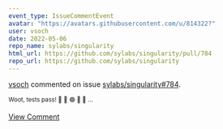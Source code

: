 ```yaml
---
event_type: IssueCommentEvent
avatar: "https://avatars.githubusercontent.com/u/814322?"
user: vsoch
date: 2022-05-06
repo_name: sylabs/singularity
html_url: https://github.com/sylabs/singularity/pull/784
repo_url: https://github.com/sylabs/singularity
---
```


<a href='https://github.com/vsoch' target='_blank'>vsoch</a> commented on issue <a href='https://github.com/sylabs/singularity/pull/784' target='_blank'>sylabs/singularity#784</a>.

<small>Woot, tests pass! :green_apple: :green_book: :green_circle: :green_heart: :green_heart: ...</small>

<a href='https://github.com/sylabs/singularity/pull/784' target='_blank'>View Comment</a>